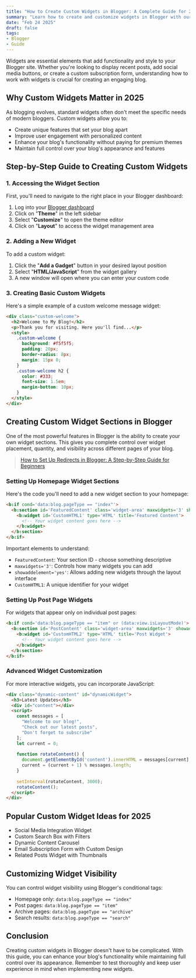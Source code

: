```yaml
---
title: "How to Create Custom Widgets in Blogger: A Complete Guide for 2025"
summary: "Learn how to create and customize widgets in Blogger with our step-by-step guide. Perfect for beginners."
date: "Feb 24 2025"
draft: false
tags:
- Blogger
- Guide
---
```


Widgets are essential elements that add functionality and style to your Blogger site. Whether you're looking to display recent posts, add social media buttons, or create a custom subscription form, understanding how to work with widgets is crucial for creating an engaging blog.

## Why Custom Widgets Matter in 2025

As blogging evolves, standard widgets often don't meet the specific needs of modern bloggers. Custom widgets allow you to:

- Create unique features that set your blog apart
- Improve user engagement with personalized content
- Enhance your blog's functionality without paying for premium themes
- Maintain full control over your blog's appearance and features

## Step-by-Step Guide to Creating Custom Widgets

### 1. Accessing the Widget Section

First, you'll need to navigate to the right place in your Blogger dashboard:

1. Log into your [Blogger dashboard](https://www.blogger.com)
2. Click on "**Theme**" in the left sidebar
3. Select "**Customize**" to open the theme editor
4. Click on "**Layout**" to access the widget management area

### 2. Adding a New Widget

To add a custom widget:

1. Click the "**Add a Gadget**" button in your desired layout position
2. Select "**HTML/JavaScript**" from the widget gallery
3. A new window will open where you can enter your custom code

### 3. Creating Basic Custom Widgets

Here's a simple example of a custom welcome message widget:

```html
<div class="custom-welcome">
  <h2>Welcome to My Blog!</h2>
  <p>Thank you for visiting. Here you'll find...</p>
  <style>
    .custom-welcome {
      background: #f5f5f5;
      padding: 20px;
      border-radius: 8px;
      margin: 15px 0;
    }
    .custom-welcome h2 {
      color: #333;
      font-size: 1.5em;
      margin-bottom: 10px;
    }
  </style>
</div>
```

## Creating Custom Widget Sections in Blogger

One of the most powerful features in Blogger is the ability to create your own widget sections. This gives you complete control over widget placement, quantity, and visibility across different pages of your blog.

> [How to Set Up Redirects in Blogger: A Step-by-Step Guide for Beginners](https://exonoob.in/blog/set-redirection-in-blogger)

### Setting Up Homepage Widget Sections

Here's the code you'll need to add a new widget section to your homepage:

```html
<b:if cond='data:blog.pageType == "index"'>
  <b:section id='FeaturedContent' class='widget-area' maxwidgets='3' showaddelement='yes'>
    <b:widget id='CustomHTML1' type='HTML' title='Featured Content'>
      <!-- Your widget content goes here -->
    </b:widget>
  </b:section>
</b:if>
```

Important elements to understand:

- `FeaturedContent`: Your section ID - choose something descriptive
- `maxwidgets='3'`: Controls how many widgets you can add
- `showaddelement='yes'`: Allows adding new widgets through the layout interface
- `CustomHTML1`: A unique identifier for your widget

### Setting Up Post Page Widgets

For widgets that appear only on individual post pages:

```html
<b:if cond='data:blog.pageType == "item" or (data:view.isLayoutMode)'>
  <b:section id='PostContent' class='widget-area' maxwidgets='3' showaddelement='yes'>
    <b:widget id='CustomHTML2' type='HTML' title='Post Widget'>
      <!-- Your widget content goes here -->
    </b:widget>
  </b:section>
</b:if>
```

### Advanced Widget Customization

For more interactive widgets, you can incorporate JavaScript:

```html
<div class="dynamic-content" id="dynamicWidget">
  <h3>Latest Updates</h3>
  <div id="content"></div>
  <script>
    const messages = [
      "Welcome to our blog!",
      "Check out our latest posts",
      "Don't forget to subscribe"
    ];
    let current = 0;
    
    function rotateContent() {
      document.getElementById('content').innerHTML = messages[current];
      current = (current + 1) % messages.length;
    }
    
    setInterval(rotateContent, 3000);
    rotateContent();
  </script>
</div>
```

## Popular Custom Widget Ideas for 2025

- Social Media Integration Widget
- Custom Search Box with Filters
- Dynamic Content Carousel
- Email Subscription Form with Custom Design
- Related Posts Widget with Thumbnails

## Customizing Widget Visibility

You can control widget visibility using Blogger's conditional tags:

- Homepage only: `data:blog.pageType == "index"`
- Post pages: `data:blog.pageType == "item"`
- Archive pages: `data:blog.pageType == "archive"`
- Search results: `data:blog.pageType == "search"`

## Conclusion

Creating custom widgets in Blogger doesn't have to be complicated. With this guide, you can enhance your blog's functionality while maintaining full control over its appearance. Remember to test thoroughly and keep user experience in mind when implementing new widgets.